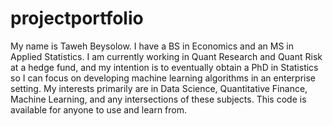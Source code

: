 # projectportfolio

My name is Taweh Beysolow. I have a BS in Economics and an MS in Applied Statistics. I am currently working in Quant Research and Quant Risk at a hedge fund, and my intention is to eventually obtain a PhD in Statistics so I can focus on developing machine learning algorithms in an enterprise setting. My interests primarily are in Data Science, Quantitative Finance, Machine Learning, and any intersections of these subjects. This code is available for anyone to use and learn from. 
